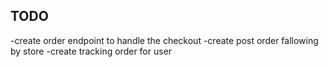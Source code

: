 ## TODO
-create order endpoint to handle the checkout
-create post order fallowing by store
-create tracking order for user